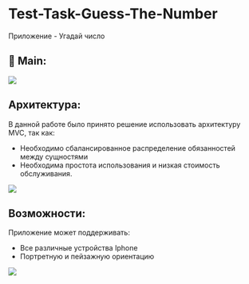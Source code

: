 # Test-Task-Guess-The-Number
Приложение - Угадай число

<h2 align="left">🔸 Main:</h2>

<img src="https://i.ibb.co/QjqLtRZ/side.png\">
<h2 align="left">Архитектура:</h2>
В данной работе было принято решение использовать архитектуру MVC, так как:

-  Необходимо сбалансированное распределение обязанностей между сущностями
- Необходима простота использования и низкая стоимость обслуживания.
<img src="https://i.ibb.co/F6XVZRD/present-first-page.png">
<h2 align="left">Возможности:</h2>
Приложение может поддерживать: 

- Все различные устройства Iphone
- Портретную и пейзажную ориентацию

<img src="https://i.ibb.co/LrKDvpj/present-two-page.png">

